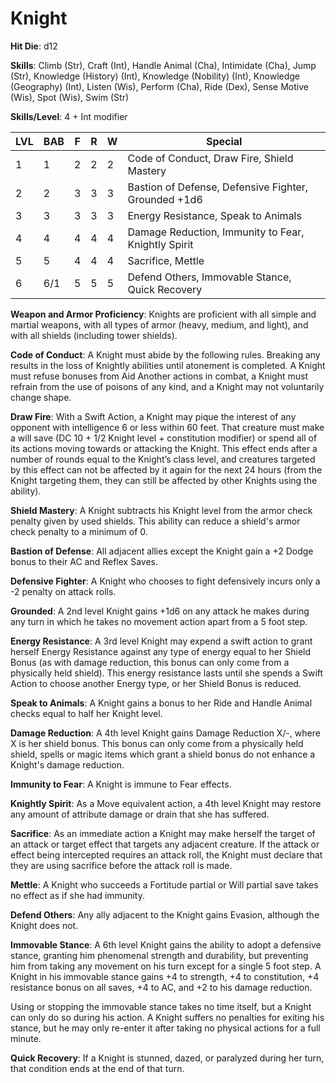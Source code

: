 # Knight

**Hit Die**: d12

**Skills**: Climb (Str), Craft (Int), Handle Animal (Cha), Intimidate (Cha), Jump (Str), Knowledge (History) (Int), Knowledge (Nobility) (Int), Knowledge (Geography) (Int), Listen (Wis), Perform (Cha), Ride (Dex), Sense Motive (Wis), Spot (Wis), Swim (Str)

**Skills/Level**: 4 + Int modifier

LVL | BAB | F | R | W | Special 
--- | --- | - | - | - | ------- 
1   | 1   | 2 | 2 | 2 | Code of Conduct, Draw Fire, Shield Mastery       
2   | 2   | 3 | 3 | 3 | Bastion of Defense, Defensive Fighter, Grounded +1d6
3   | 3   | 3 | 3 | 3 | Energy Resistance, Speak to Animals
4   | 4   | 4 | 4 | 4 | Damage Reduction, Immunity to Fear, Knightly Spirit
5   | 5   | 4 | 4 | 4 | Sacrifice, Mettle
6   | 6/1 | 5 | 5 | 5 | Defend Others, Immovable Stance, Quick Recovery

**Weapon and Armor Proficiency**: Knights are proficient with all simple and martial weapons, with all types of armor (heavy, medium, and light), and with all shields (including tower shields).

**Code of Conduct**: A Knight must abide by the following rules. Breaking any results in the loss of Knightly abilities until atonement is completed. A Knight must refuse bonuses from Aid Another actions in combat, a Knight must refrain from the use of poisons of any kind, and a Knight may not voluntarily change shape.

**Draw Fire**: With a Swift Action, a Knight may pique the interest of any opponent with intelligence 6 or less within 60 feet. That creature must make a will save (DC 10 + 1/2 Knight level + constitution modifier) or spend all of its actions moving towards or attacking the Knight. This effect ends after a number of rounds equal to the Knight’s class level, and creatures targeted by this effect can not be affected by it again for the next 24 hours (from the Knight targeting them, they can still be affected by other Knights using the ability).

**Shield Mastery**: A Knight subtracts his Knight level from the armor check penalty given by used shields. This ability can reduce a shield's armor check penalty to a minimum of 0.

**Bastion of Defense**: All adjacent allies except the Knight gain a +2 Dodge bonus to their AC and Reflex Saves.

**Defensive Fighter**: A Knight who chooses to fight defensively incurs only a -2 penalty on attack rolls.

**Grounded**: A 2nd level Knight gains +1d6 on any attack he makes during any turn in which he takes no movement action apart from a 5 foot step.

**Energy Resistance**: A 3rd level Knight may expend a swift action to grant herself Energy Resistance against any type of energy equal to her Shield Bonus (as with damage reduction, this bonus can only come from a physically held shield). This energy resistance lasts until she spends a Swift Action to choose another Energy type, or her Shield Bonus is reduced.

**Speak to Animals**: A Knight gains a bonus to her Ride and Handle Animal checks equal to half her Knight level.

**Damage Reduction**: A 4th level Knight gains Damage Reduction X/-, where X is her shield bonus. This bonus can only come from a physically held shield, spells or magic items which grant a shield bonus do not enhance a Knight's damage reduction.

**Immunity to Fear**: A Knight is immune to Fear effects.

**Knightly Spirit**: As a Move equivalent action, a 4th level Knight may restore any amount of attribute damage or drain that she has suffered.

**Sacrifice**: As an immediate action a Knight may make herself the target of an attack or target effect that targets any adjacent creature. If the attack or effect being intercepted requires an attack roll, the Knight must declare that they are using sacrifice before the attack roll is made.

**Mettle**: A Knight who succeeds a Fortitude partial or Will partial save takes no effect as if she had immunity.

**Defend Others**: Any ally adjacent to the Knight gains Evasion, although the Knight does not.

**Immovable Stance**: A 6th level Knight gains the ability to adopt a defensive stance, granting him phenomenal strength and durability, but preventing him from taking any movement on his turn except for a single 5 foot step. A Knight in his immovable stance gains +4 to strength, +4 to constitution, +4 resistance bonus on all saves, +4 to AC, and +2 to his damage reduction.

Using or stopping the immovable stance takes no time itself, but a Knight can only do so during his action. A Knight suffers no penalties for exiting his stance, but he may only re-enter it after taking no physical actions for a full minute.

**Quick Recovery**: If a Knight is stunned, dazed, or paralyzed during her turn, that condition ends at the end of that turn.

